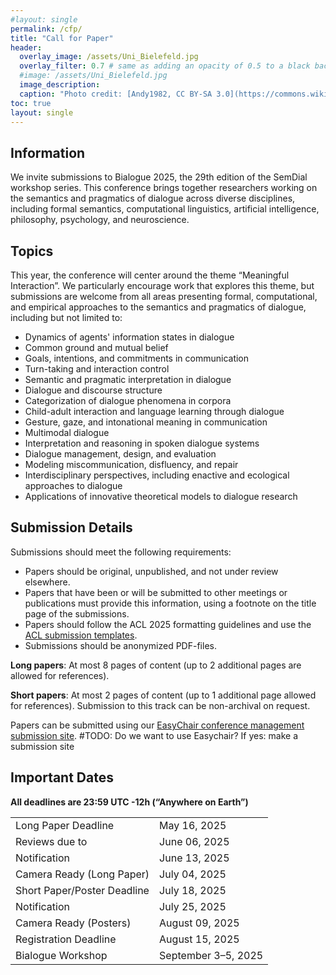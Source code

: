 ```yaml
---
#layout: single
permalink: /cfp/
title: "Call for Paper"
header:
  overlay_image: /assets/Uni_Bielefeld.jpg
  overlay_filter: 0.7 # same as adding an opacity of 0.5 to a black background
  #image: /assets/Uni_Bielefeld.jpg
  image_description: 
  caption: "Photo credit: [Andy1982, CC BY-SA 3.0](https://commons.wikimedia.org/wiki/File:Uni_Bielefeld.jpg) via Wikimedia Commons"
toc: true
layout: single
---
```



## Information

We invite submissions to Bialogue 2025, the 29th edition of the SemDial workshop series. This conference brings together researchers working on the semantics and pragmatics of dialogue across diverse disciplines, including formal semantics, computational linguistics, artificial intelligence, philosophy, psychology, and neuroscience.


## Topics

This year, the conference will center around the theme “Meaningful Interaction”. We particularly encourage work that explores this theme, but submissions are welcome from all areas presenting formal, computational, and empirical approaches to the semantics and pragmatics of dialogue, including but not limited to:

- Dynamics of agents' information states in dialogue
- Common ground and mutual belief
- Goals, intentions, and commitments in communication
- Turn-taking and interaction control
- Semantic and pragmatic interpretation in dialogue
- Dialogue and discourse structure
- Categorization of dialogue phenomena in corpora
- Child-adult interaction and language learning through dialogue
- Gesture, gaze, and intonational meaning in communication
- Multimodal dialogue
- Interpretation and reasoning in spoken dialogue systems
- Dialogue management, design, and evaluation
- Modeling miscommunication, disfluency, and repair
- Interdisciplinary perspectives, including enactive and ecological approaches to dialogue
- Applications of innovative theoretical models to dialogue research


## Submission Details

Submissions should meet the following requirements: 
  - Papers should be original, unpublished, and not under review elsewhere.
  - Papers that have been or will be submitted to other meetings or publications must provide this information, using a footnote on the title page of the submissions.
  - Papers should follow the ACL 2025 formatting guidelines and use the [ACL submission templates](https://github.com/acl-org/acl-style-files/).
  - Submissions should be anonymized PDF-files.


**Long papers**: At most 8 pages of content (up to 2 additional pages are allowed for references).

**Short papers**: At most 2 pages of content (up to 1 additional page allowed for references). Submission to this track can be non-archival on request.

Papers can be submitted using our [EasyChair conference management submission site](https://easychair.org). 
#TODO: Do we want to use Easychair? If yes: make a submission site


## Important Dates

**All deadlines are 23:59 UTC -12h (“Anywhere on Earth”)**

|                             |                     | 
| --------------------------- | ------------------- |
| Long Paper Deadline         | May 16, 2025        |
| Reviews due to              | June 06, 2025       |
| Notification                | June 13, 2025       |
| Camera Ready (Long Paper)   | July 04, 2025       |
| Short Paper/Poster Deadline | July 18, 2025       |
| Notification                | July 25, 2025       |
| Camera Ready (Posters)      | August 09, 2025     |
| Registration Deadline       | August 15, 2025     |
| Bialogue Workshop           | September 3–5, 2025 |

